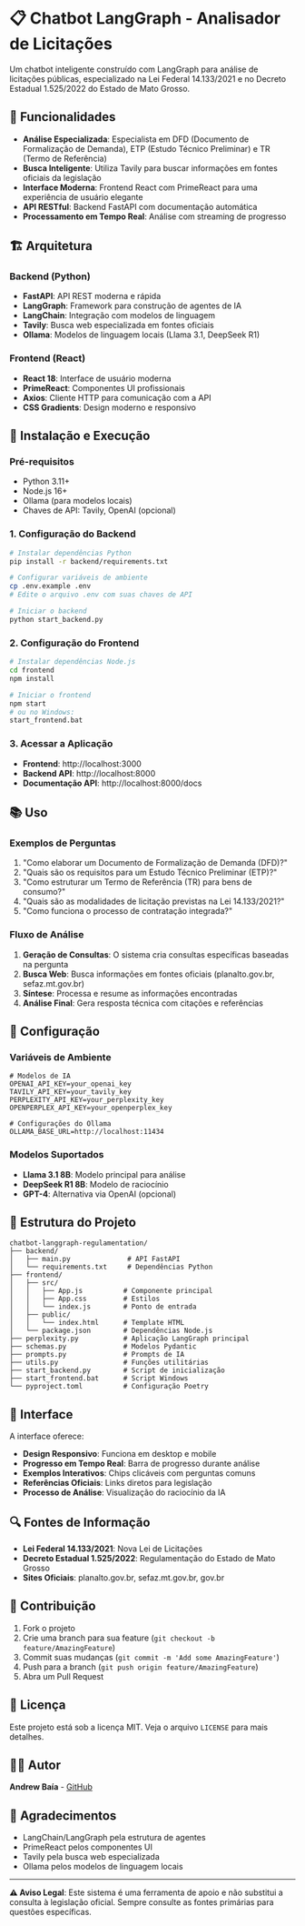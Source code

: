 # 📋 Chatbot LangGraph - Analisador de Licitações

Um chatbot inteligente construído com LangGraph para análise de licitações públicas, especializado na Lei Federal 14.133/2021 e no Decreto Estadual 1.525/2022 do Estado de Mato Grosso.

## 🎯 Funcionalidades

- **Análise Especializada**: Especialista em DFD (Documento de Formalização de Demanda), ETP (Estudo Técnico Preliminar) e TR (Termo de Referência)
- **Busca Inteligente**: Utiliza Tavily para buscar informações em fontes oficiais da legislação
- **Interface Moderna**: Frontend React com PrimeReact para uma experiência de usuário elegante
- **API RESTful**: Backend FastAPI com documentação automática
- **Processamento em Tempo Real**: Análise com streaming de progresso

## 🏗️ Arquitetura

### Backend (Python)
- **FastAPI**: API REST moderna e rápida
- **LangGraph**: Framework para construção de agentes de IA
- **LangChain**: Integração com modelos de linguagem
- **Tavily**: Busca web especializada em fontes oficiais
- **Ollama**: Modelos de linguagem locais (Llama 3.1, DeepSeek R1)

### Frontend (React)
- **React 18**: Interface de usuário moderna
- **PrimeReact**: Componentes UI profissionais
- **Axios**: Cliente HTTP para comunicação com a API
- **CSS Gradients**: Design moderno e responsivo

## 🚀 Instalação e Execução

### Pré-requisitos
- Python 3.11+
- Node.js 16+
- Ollama (para modelos locais)
- Chaves de API: Tavily, OpenAI (opcional)

### 1. Configuração do Backend

```bash
# Instalar dependências Python
pip install -r backend/requirements.txt

# Configurar variáveis de ambiente
cp .env.example .env
# Edite o arquivo .env com suas chaves de API

# Iniciar o backend
python start_backend.py
```

### 2. Configuração do Frontend

```bash
# Instalar dependências Node.js
cd frontend
npm install

# Iniciar o frontend
npm start
# ou no Windows:
start_frontend.bat
```

### 3. Acessar a Aplicação

- **Frontend**: http://localhost:3000
- **Backend API**: http://localhost:8000
- **Documentação API**: http://localhost:8000/docs

## 📚 Uso

### Exemplos de Perguntas

1. "Como elaborar um Documento de Formalização de Demanda (DFD)?"
2. "Quais são os requisitos para um Estudo Técnico Preliminar (ETP)?"
3. "Como estruturar um Termo de Referência (TR) para bens de consumo?"
4. "Quais são as modalidades de licitação previstas na Lei 14.133/2021?"
5. "Como funciona o processo de contratação integrada?"

### Fluxo de Análise

1. **Geração de Consultas**: O sistema cria consultas específicas baseadas na pergunta
2. **Busca Web**: Busca informações em fontes oficiais (planalto.gov.br, sefaz.mt.gov.br)
3. **Síntese**: Processa e resume as informações encontradas
4. **Análise Final**: Gera resposta técnica com citações e referências

## 🔧 Configuração

### Variáveis de Ambiente

```env
# Modelos de IA
OPENAI_API_KEY=your_openai_key
TAVILY_API_KEY=your_tavily_key
PERPLEXITY_API_KEY=your_perplexity_key
OPENPERPLEX_API_KEY=your_openperplex_key

# Configurações do Ollama
OLLAMA_BASE_URL=http://localhost:11434
```

### Modelos Suportados

- **Llama 3.1 8B**: Modelo principal para análise
- **DeepSeek R1 8B**: Modelo de raciocínio
- **GPT-4**: Alternativa via OpenAI (opcional)

## 📁 Estrutura do Projeto

```
chatbot-langgraph-regulamentation/
├── backend/
│   ├── main.py              # API FastAPI
│   └── requirements.txt     # Dependências Python
├── frontend/
│   ├── src/
│   │   ├── App.js          # Componente principal
│   │   ├── App.css         # Estilos
│   │   └── index.js        # Ponto de entrada
│   ├── public/
│   │   └── index.html      # Template HTML
│   └── package.json        # Dependências Node.js
├── perplexity.py           # Aplicação LangGraph principal
├── schemas.py              # Modelos Pydantic
├── prompts.py              # Prompts de IA
├── utils.py                # Funções utilitárias
├── start_backend.py        # Script de inicialização
├── start_frontend.bat      # Script Windows
└── pyproject.toml          # Configuração Poetry
```

## 🎨 Interface

A interface oferece:

- **Design Responsivo**: Funciona em desktop e mobile
- **Progresso em Tempo Real**: Barra de progresso durante análise
- **Exemplos Interativos**: Chips clicáveis com perguntas comuns
- **Referências Oficiais**: Links diretos para legislação
- **Processo de Análise**: Visualização do raciocínio da IA

## 🔍 Fontes de Informação

- **Lei Federal 14.133/2021**: Nova Lei de Licitações
- **Decreto Estadual 1.525/2022**: Regulamentação do Estado de Mato Grosso
- **Sites Oficiais**: planalto.gov.br, sefaz.mt.gov.br, gov.br

## 🤝 Contribuição

1. Fork o projeto
2. Crie uma branch para sua feature (`git checkout -b feature/AmazingFeature`)
3. Commit suas mudanças (`git commit -m 'Add some AmazingFeature'`)
4. Push para a branch (`git push origin feature/AmazingFeature`)
5. Abra um Pull Request

## 📄 Licença

Este projeto está sob a licença MIT. Veja o arquivo `LICENSE` para mais detalhes.

## 👨‍💻 Autor

**Andrew Baía** - [GitHub](https://github.com/AndrewBaia)

## 🙏 Agradecimentos

- LangChain/LangGraph pela estrutura de agentes
- PrimeReact pelos componentes UI
- Tavily pela busca web especializada
- Ollama pelos modelos de linguagem locais

---

**⚠️ Aviso Legal**: Este sistema é uma ferramenta de apoio e não substitui a consulta à legislação oficial. Sempre consulte as fontes primárias para questões específicas.
